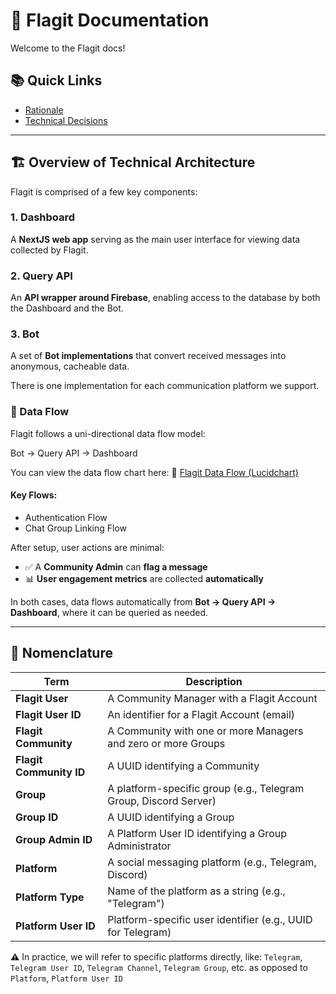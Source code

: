 # 📘 Flagit Documentation

Welcome to the Flagit docs!

## 📚 Quick Links

- [Rationale](./rationale.md)
- [Technical Decisions](./technical-decisions.md)

---

## 🏗️ Overview of Technical Architecture

Flagit is comprised of a few key components:

### 1. Dashboard

A **NextJS web app** serving as the main user interface for viewing data collected by Flagit.

### 2. Query API

An **API wrapper around Firebase**, enabling access to the database by both the Dashboard and the Bot.

### 3. Bot

A set of **Bot implementations** that convert received messages into anonymous, cacheable data.

There is one implementation for each communication platform we support.

### 🔄 Data Flow

Flagit follows a uni-directional data flow model:

Bot → Query API → Dashboard

You can view the data flow chart here:
🔗 [Flagit Data Flow (Lucidchart)](https://lucid.app/lucidchart/74546a77-8398-4c58-9c8e-2d86b31f1028/edit?viewport_loc=60%2C185%2C1579%2C873%2C0_0&invitationId=inv_30aee402-57e0-4c57-9679-9da9734cc769)

#### Key Flows:

- Authentication Flow
- Chat Group Linking Flow

After setup, user actions are minimal:

- ✅ A **Community Admin** can **flag a message**
- 📊 **User engagement metrics** are collected **automatically**

In both cases, data flows automatically from **Bot → Query API → Dashboard**, where it can be queried as needed.

---

## 🧾 Nomenclature

| Term | Description |
|------|-------------|
| **Flagit User** | A Community Manager with a Flagit Account |
| **Flagit User ID** | An identifier for a Flagit Account (email) |
| **Flagit Community** | A Community with one or more Managers and zero or more Groups |
| **Flagit Community ID** | A UUID identifying a Community |
| **Group** | A platform-specific group (e.g., Telegram Group, Discord Server) |
| **Group ID** | A UUID identifying a Group |
| **Group Admin ID** | A Platform User ID identifying a Group Administrator |
| **Platform** | A social messaging platform (e.g., Telegram, Discord) |
| **Platform Type** | Name of the platform as a string (e.g., "Telegram") |
| **Platform User ID** | Platform-specific user identifier (e.g., UUID for Telegram) |

⚠️ In practice, we will refer to specific platforms directly, like:
`Telegram`, `Telegram User ID`, `Telegram Channel`, `Telegram Group`, etc. as opposed to `Platform`, `Platform User ID`
